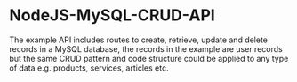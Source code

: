 # NodeJS-MySQL-CRUD-API
The example API includes routes to create, retrieve, update and delete records in a MySQL database, the records in the example are user records but the same CRUD pattern and code structure could be applied to any type of data e.g. products, services, articles etc.
